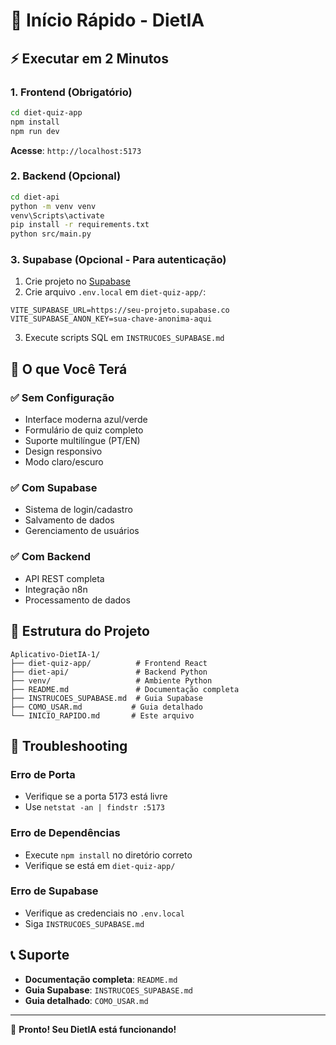 # 🚀 Início Rápido - DietIA

## ⚡ Executar em 2 Minutos

### 1. Frontend (Obrigatório)
```bash
cd diet-quiz-app
npm install
npm run dev
```
**Acesse**: `http://localhost:5173`

### 2. Backend (Opcional)
```bash
cd diet-api
python -m venv venv
venv\Scripts\activate
pip install -r requirements.txt
python src/main.py
```

### 3. Supabase (Opcional - Para autenticação)
1. Crie projeto no [Supabase](https://supabase.com)
2. Crie arquivo `.env.local` em `diet-quiz-app/`:
```env
VITE_SUPABASE_URL=https://seu-projeto.supabase.co
VITE_SUPABASE_ANON_KEY=sua-chave-anonima-aqui
```
3. Execute scripts SQL em `INSTRUCOES_SUPABASE.md`

## 🎯 O que Você Terá

### ✅ Sem Configuração
- Interface moderna azul/verde
- Formulário de quiz completo
- Suporte multilíngue (PT/EN)
- Design responsivo
- Modo claro/escuro

### ✅ Com Supabase
- Sistema de login/cadastro
- Salvamento de dados
- Gerenciamento de usuários

### ✅ Com Backend
- API REST completa
- Integração n8n
- Processamento de dados

## 📁 Estrutura do Projeto

```
Aplicativo-DietIA-1/
├── diet-quiz-app/          # Frontend React
├── diet-api/               # Backend Python
├── venv/                   # Ambiente Python
├── README.md               # Documentação completa
├── INSTRUCOES_SUPABASE.md  # Guia Supabase
├── COMO_USAR.md           # Guia detalhado
└── INICIO_RAPIDO.md       # Este arquivo
```

## 🔧 Troubleshooting

### Erro de Porta
- Verifique se a porta 5173 está livre
- Use `netstat -an | findstr :5173`

### Erro de Dependências
- Execute `npm install` no diretório correto
- Verifique se está em `diet-quiz-app/`

### Erro de Supabase
- Verifique as credenciais no `.env.local`
- Siga `INSTRUCOES_SUPABASE.md`

## 📞 Suporte

- **Documentação completa**: `README.md`
- **Guia Supabase**: `INSTRUCOES_SUPABASE.md`
- **Guia detalhado**: `COMO_USAR.md`

---

🎉 **Pronto! Seu DietIA está funcionando!**
